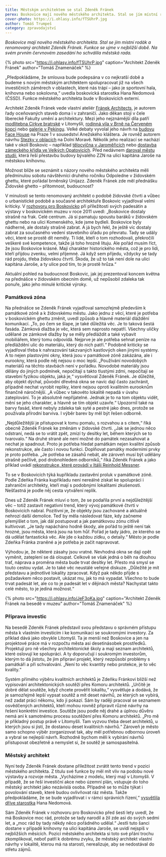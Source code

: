 ```yaml
---
title: Městským architektem se stal Zdeněk Fránek
perex: Boskovice mají nového městského architekta. Stal se jím místní rodák a renomovaný architekt Zdeněk Fránek.
cover-photo: https://i.ohlasy.info/fTSUhrP.jpg
author: Tomáš Trumpeš
category: zpravodajství
---
```


*Boskovice mají nového městského architekta. Stal se jím místní rodák a renomovaný architekt Zdeněk Fránek. Funkce se ujme v nejbližší době. Na svém prvním červnovém zasedání ho schválila městská rada.*

{% photo src="https://i.ohlasy.info/fTSUhrP.jpg" caption="Architekt Zdeněk Fránek" author="Tomáš Znamenáček" %}

„Předpokládáme, že smlouva bude podepsána v co nejkratší době a budeme s novým městským architektem spolupracovat již na všech investičních záměrech v oblastech, které nás trápí – jako je sportovní hala, knihovna nebo sokolovna,“ uvedla boskovická starostka Hana Nedomová (ČSSD).  Funkce městského architekta bude v Boskovicích externí.

Architekt Zdeněk Fránek vede vlastní ateliér [Fránek Architects](http://www.franekarchitects.cz/), je autorem řady oceňovaných staveb doma i v zahraničí. Jako děkan stojí v čele liberecké Fakulty umění a architektury. Mezi jeho nejznámější díla patří [modlitebna Církve bratrské](http://www.franekarchitects.cz/projekt/modlitebna-cirkve-bratrske-litomysl/) v Litomyšli, [rodinná vila v Brně na Červeném kopci](http://www.franekarchitects.cz/projekt/rodinny-dum-na-cervenem-kopci/) nebo [galerie v Pekingu](http://www.franekarchitects.cz/projekt/ccc-peking/). Velké debaty vyvolal jeho návrh na [budovu Face House](http://www.ceskatelevize.cz/ct24/kultura/1792289-architekt-zdenek-franek-bojuje-za-marsmeloun) na Praze 1 v sousedství Anežského kláštera. Je rovněž autorem návrhu [Stezky v oblacích](http://www.franekarchitects.cz/projekt/stezka-v-oblacich/) na Dolní Moravě. Několik jeho realizací se nachází také v okolí Boskovic – například [tělocvična v Jaroměřicích](http://www.franekarchitects.cz/projekt/telocvicna-v-jaromericich/) nebo [dostavba zámeckého křídla ve Velkých Opatovicích](http://www.franekarchitects.cz/projekt/dostavba-zamku-ve-velkych-opatovicich/). Před nedávnem [daroval městu studii](http://www.ohlasy.info/clanky/2017/03/knihovna-zzn.html), která řeší přestavbu budovy bývalého ZZN na ulici kapitána Jaroše na městskou knihovnu. 

Možnost blíže se seznámit s názory nového městského architekta měli předminulou sobotu návštěvníci  druhého ročníku Odpoledne v židovském ghettu, které pořádal brněnský Unijazz. Zdeněk Fránek zde měl přednášku Židovské ghetto – přítomnost, budoucnost? 

V minulosti se tento renomovaný architekt o podobě židovské čtvrti a vůbec o urbanistické podobě a současné architektuře Boskovic vyjadřoval velmi kriticky. V [rozhovoru pro Boskovicko](http://stare.boskovicko.cz/cislo.phtml?iss_id=398#art_13502) při příležitosti svých padesátin a výstavy v boskovickém muzeu v roce 2011 uvedl:  „Boskovice dostaly strašně na frak. Celé centrum. Já si pamatuju spoustu baráků v židovském ghettu nebo na ulici Komenského, kde jsme bydleli. Boskovice byly nádherné, ale dostaly strašně zabrat. A já bych řekl, že ještě víc dostaly zabrat za současného vedení stavebního úřadu po převratu. Tady se udály věci, které se prostě dít neměly. Ti lidé, kteří o tom rozhodovali, překročili veškeré své kompetence, takže já toho hrozně lituju. Ale pořád musím říct, že jsou Boskovice krásné. Mají charakter historického města, což je pro lidi, kteří přijdou zvenku, velmi příjemné. Já když sem přijedu, vždycky se tady rád projdu, třeba židovskou čtvrtí. Škoda, že už to tak není dole na ulici kapitána Jaroše, a ty ulice pod tím, to je prostě hrůza.“

Aktuální pohled na budoucnost Boskovic, jak jej prezentoval koncem května na přednášce v židovském obecním domě, už nepůsobil zdaleka tak ponuře, jako jeho minulé kritické výroky. 

### Památková zóna

Na přednášce se Zdeněk Fránek vyjadřoval samozřejmě především k památkové zóně a k židovskému městu. Jako jednu z věcí, které je potřeba v boskovickém ghettu změnit, uvedl způsob a hlavně materiál dláždění komunikací. „To, po čem se šlape, je také důležitá věc. Je to taková šestá fasáda. Zámková dlažba je věc, která sem naprosto nepatří. Všechny uličky udělané ze zámkové dlažby by se měly předláždit a také vybavit mobiliářem, který tomu odpovídá. Nejprve je ale potřeba sehnat peníze na předláždění ulic do materiálu, který do nich patří.“ Podobně kriticky se vyjadřoval třeba k nahrazování takzvaných kastlových oken jinými systémy. A to nejen plastovými okny, která jsou v památkové zóně zakázána, ale i eurookny, která podle něj nejsou o moc lepší. „Používání novodobých materiálů na těchto stavbách není v pořádku. Novodobé materiály jsou dělány do jiných podmínek, nepočítají s takto tlustými zdmi, nepočítají se stavební fyzikou objektu, jaká je,“ vysvětloval Zdeněk Fránek. Je důležité, aby objekt dýchal, původní dřevěná okna se navíc dají často zachránit, případně nechat vyrobit repliky, které nejsou oproti kvalitním eurooknům finančně náročnější. „A vůbec v takovéto lokalitě nepadá v úvahu zateplování. To je absolutně nepřijatelné. Jednak je to na tom objektu vidět, mění se jeho charakter, a hlavně se tím objekt uzavře.“ Upozornil také na barvy fasád, které nebyly zdaleka tak syté a pestré jako dnes, protože se používala přírodní barviva. I výběr barev by měl být řešen odborně.

„Nejdůležitější je přistupovat k tomu pomalu, s rozvahou a s citem,“ říká obecně Zdeněk Fránek ke změnám v židovské čtvrti. „Jak se jednou něco odstraní, nedá se to vrátit zpět, zmizí ty desítky let, během kterých se to tvarovalo.“ Na druhé straně ale není možné do památek nezasahovat a nechat je spadnout. Proto je potřeba hledat památkám nejen kvalitní způsob rekonstrukce, ale často i novou funkci. Doplňovat památky moderními prvky je proto potřeba. „Je potřeba se zásahů nebát, ale zároveň musí být udělány strašně pečlivě, pod drobnohledem odborníků,“ říká Zdeněk Fránek a jako příklad uvádí [rekonstrukce, které provádí v Itálii Reinhold Messner](http://www.national-geographic.cz/clanky/exkluzivne-v-orlim-hnizde-reinholda-messnera.html). 

To se v Boskovicích týká kupříkladu zastavění proluk v památkové zóně. Podle Zdeňka Fránka kupříkladu není nereálné získat ke spolupráci i zahraniční architekty, kteří mají s podobnými lokalitami zkušenosti. Nešťastná je podle něj cesta vytváření replik. 

Dnes už Zdeněk Fránek mluví o tom, že se podařila první a nejdůležitější věc – totiž zastavit negativní trend, který vývoj památkové čtvrti v Boskovicích nabral. Pozitivní je, že objekty jsou zachované a aktuálně nehrozí další demolice. Teď by měla následovat fáze, kdy začneme přemýšlet o tom, jak dál postupovat a jak památkovou zónu citlivě kultivovat. „Je tady napácháno hodně škody, ale pořád to ještě není tak hrozné, jsou města, která jsou na tom hůř. Pořád je tady jádro, ze kterého se dá udělat fantastická věc. Ale jde o každou zídku, o detaily.“  Město je podle Zdeňka Fránka zraněné a je potřeba je začít napravovat. 

Výhodou je, že některé zásahy jsou vratné. Nevhodná okna se dají opět vyměnit, zateplení se dá oloupat. Celkově se však jedná o běh na dlouhou trať, náprava a proměna města bude trvat desítky let. Přesto má smysl se touto cestou vydat. Je to také věc neustálé veřejné diskuze. „Důležité je mít představu a jednotlivé lokality zpracovat. Když pak někdo přijde s požadavkem něco postavit, ukázat mu, jak to má vypadat. Všechno to bude trvat padesát let, ale co to je padesát let v dějinách města? Nachystat takto celé město, to je jediná možnost.“ 

{% photo src="https://i.ohlasy.info/JeF3oKa.jpg" caption="Architekt Zdeněk Fránek na besedě v muzeu" author="Tomáš Znamenáček" %}

### Příprava investic

Na besedě Zdeněk Fránek představil svou představu o správném přístupu města k vlastním investicím i ke komunikaci se soukromými investory. Za příklad dává jako obvykle Litomyšl. Ta je menší než Boskovice a jen na projektové práce má v rozpočtu města asi desetinásobek prostředků. Projektují pro ně všechny architektonické školy a mají seznam architektů, které oslovují ke spolupráci. A ty doporučují i soukromým investorům, kterým to dá jistotu, že jim připraví projekt, který nezpůsobí problémy s památkáři a při schvalování. „Není to věc kvantity nebo protekce, je to věc kvality.“ 

Systém přímého výběru kvalitních architektů je Zdeňku Fránkovi bližší než vypisování architektonických soutěží přes Komoru architektů. „Určitě je dobré dělat soutěže, když chcete prověřit lokalitu,“ vysvětluje a dodává, že je samozřejmě lepší vypsat soutěž a mít deset návrhů, ze kterých se vybírá, než zadat práci někomu, kdo ji pokazí. Sám by raději pracoval se seznamem osvědčených architektů, kteří mohou rovněž připravit různé návrhy na řešení konkrétní investice. Soutěže jsou podle něj drahé a úplnou důvěru nemá ani k samotnému procesu soutěžení přes Komoru architektů. „Pro mě je příkladný postup právě v Litomyšli. Tam vyzvou třeba deset architektů, u kterých jsou si jistí, že dostanou deset kvalitních návrhů.“ Zároveň je město samo schopno výběr zorganizovat tak, aby měl potřebnou odbornou úroveň a vybral se nejlepší návrh. Rozhodně bychom měli k vybírání návrhů přistupovat obezřetně a nemyslet si, že soutěž je samospasitelná.

### Městský architekt

Nyní tedy Zdeněk Fránek dostane příležitost zvrátit tento trend v pozici městského architekta. Z titulu své funkce by měl mít vliv na podobu nové výstavby a rozvoje města. „Vycházíme z modelu, který mají v Litomyšli. V případě, že se řeší investiční akce nebo územní plán, vstupuje do toho městský architekt jako nezávislá osoba. Případně se to může týkat i povolování staveb, které budou ovlivňovat ráz města. Takže předpokládáme, že se bude vyjadřovat i v rámci správních řízení,“ [vysvětlila dříve starostka](http://www.ohlasy.info/clanky/2017/03/mestsky-architekt.html) Hana Nedomová.

Sám Zdeněk Fránek v rozhovoru pro Boskovicko před šesti lety uvedl, že má Boskovice moc rád, protože se tady narodil a žil zde asi do svých sedmi let, a „moc rád by tady někdy něco pořádného udělal.“ Jestli tuto šanci dostane v případě knihovny na ulici kapitána Jaroše, se uvidí nejspíš v nejbližších měsících. Pozicí městského architekta si toto své přání trochu zkomplikoval, neboť patří k dobrému zvyku, že městský architekt vlastní návrhy v lokalitě, kterou má na starosti, nerealizuje, aby se nedostával do střetu zájmů.
